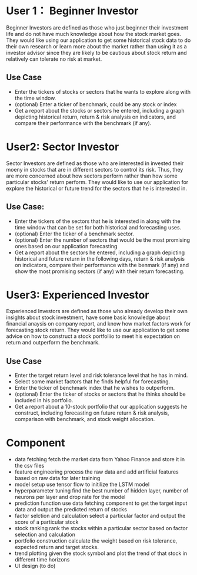 # User 1： Beginner Investor
Beginner Investors are defined as those who just beginner their investment life and do not have much knowledge about how the stock market goes. They would like using our application to get some historical stock data to do their own research or learn more about the market rather than using it as a investor advisor since they are likely to be cautious about stock return and relatively can tolerate no risk at market.


## Use Case
- Enter the tickers of stocks or sectors that he wants to explore along with the time window.
- (optional) Enter a ticker of benchmark, could be any stock or index
- Get a report about the stocks or sectors he entered, including a graph depicting historical return, return & risk analysis on indicators, and compare their performance with the benchmark (if any).

# User2:  Sector Investor
Sector Investors are defined as those who are interested in invested their moeny in stocks that are in different sectors to control its risk. Thus, they are more concerned about how sectors perform rather than how some particular stocks' return perform. They would like to use our application for explore the historical or future trend for the sectors that he is interested in.

## Use Case:
-  Enter the tickers of the sectors that he is interested in along with the time window that can be set for both historical and forecasting uses.
-  (optional) Enter the ticker of a benchmark sector.
-  (optional) Enter the number of sectors that would be the most promising ones based on our application forecasting
-  Get a report about the sectors he entered, including a graph depicting historical and future return in the following days, return & risk analysis on indicators, compare their performance with the benmark (if any) and show the most promising sectors (if any) with their return forecasting.

# User3:  Experienced Investor
Experienced Investors are defined as those who already develop their own insights about stock investment, have some basic knowledge about financial anaysis on company report, and know how market factors work for forecasting stock return. They would like to use our application to get some advice on how to construct a stock portfoliio to meet his expectation on return and outperform the benchmark.

## Use Case
- Enter the target return level and risk tolerance level that he has in mind.
- Select some market factors that he finds helpful for forecasting.
- Enter the ticker of benchmark index that he wishes to outperform.
- (optional) Enter the ticker of stocks or sectors that he thinks should be included in his portfolio.
- Get a report about a 10-stock portfolio that our application suggests he construct, including forecasting on future return & risk analysis, comparison with benchmark, and stock weight allocation. 




# Component
- data fetching
  fetch the market data from Yahoo Finance and store it in the csv files
- feature engineering
  process the raw data and add artificial features based on raw data for later training
- model setup
  use tensor flow to initilize the LSTM model
- hyperparameter tuning
  find the best number of hidden layer, number of neurons per layer and drop rate for the model
- prediction function
  use data fetching component to get the target input data and output the predicted return of stocks
- factor selction and calculation
  select a particular factor and output the score of a particular stock
- stock ranking
  rank the stocks within a particular sector based on factor selection and calculation
- portfolio construction
  calculate the weight based on risk tolerance, expected return and target stocks.
- trend plotting
  given the stock symbol and plot the trend of that stock in different time horizons
- UI design
  (to do)
